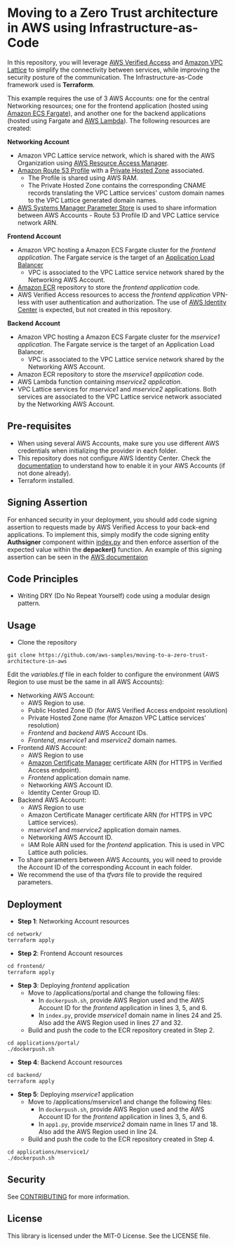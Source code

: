 # Moving to a Zero Trust architecture in AWS using Infrastructure-as-Code

In this repository, you will leverage [AWS Verified Access](https://aws.amazon.com/verified-access/) and [Amazon VPC Lattice](https://aws.amazon.com/vpc/lattice/) to simplify the connectivity between services, while improving the security posture of the communication. The Infrastructure-as-Code framework used is **Terraform**.

This example requires the use of 3 AWS Accounts: one for the central Networking resources; one for the frontend application (hosted using [Amazon ECS Fargate](https://aws.amazon.com/fargate/)), and another one for the backend applications (hosted using Fargate and [AWS Lambda](https://aws.amazon.com/pm/lambda/)). The following resources are created:

**Networking Account**

* Amazon VPC Lattice service network, which is shared with the AWS Organization using [AWS Resource Access Manager](https://aws.amazon.com/ram/).
* [Amazon Route 53 Profile](https://docs.aws.amazon.com/Route53/latest/DeveloperGuide/profiles.html) with a [Private Hosted Zone](https://docs.aws.amazon.com/Route53/latest/DeveloperGuide/hosted-zones-private.html) associated. 
    * The Profile is shared using AWS RAM.
    * The Private Hosted Zone contains the corresponding CNAME records translating the VPC Lattice services' custom domain names to the VPC Lattice generated domain names.
* [AWS Systems Manager Parameter Store](https://docs.aws.amazon.com/systems-manager/latest/userguide/systems-manager-parameter-store.html) is used to share information between AWS Accounts - Route 53 Profile ID and VPC Lattice service network ARN.

**Frontend Account**

* Amazon VPC hosting a Amazon ECS Fargate cluster for the *frontend application*. The Fargate service is the target of an [Application Load Balancer](https://aws.amazon.com/elasticloadbalancing/)
    * VPC is associated to the VPC Lattice service network shared by the Networking AWS Account.
* [Amazon ECR](https://aws.amazon.com/ecr/) repository to store the *frontend application* code.
* AWS Verified Access resources to access the *frontend application* VPN-less with user authentication and authorization. The use of [AWS Identity Center](https://aws.amazon.com/iam/identity-center/) is expected, but not created in this repository.

**Backend Account**

* Amazon VPC hosting a Amazon ECS Fargate cluster for the *mservice1 application*. The Fargate service is the target of an Application Load Balancer.
    * VPC is associated to the VPC Lattice service network shared by the Networking AWS Account.
* Amazon ECR repository to store the *mservice1 application* code.
* AWS Lambda function containing *mservice2 application*.
* VPC Lattice services for *mservice1* and *mservice2* applications. Both services are associated to the VPC Lattice service network associated by the Networking AWS Account.

## Pre-requisites

* When using several AWS Accounts, make sure you use different AWS credentials when initializing the provider in each folder.
* This repository does not configure AWS Identity Center. Check the [documentation](https://docs.aws.amazon.com/singlesignon/latest/userguide/tutorials.html) to understand how to enable it in your AWS Accounts (if not done already).
* Terraform installed.

## Signing Assertion

For enhanced security in your deployment, you should add code signing assertion to requests made by AWS Verified Access to your back-end applications. To implement this, simply modify the code signing entity **Authsigner** component within [index.py](./applications/portal/index.py) and then enforce assertion of the expected value within the **depacker()** function. An example of this signing assertion can be seen in the [AWS documentaion](https://docs.aws.amazon.com/verified-access/latest/ug/user-claims-passing.html#sample-code)

## Code Principles

* Writing DRY (Do No Repeat Yourself) code using a modular design pattern.

## Usage

* Clone the repository

```
git clone https://github.com/aws-samples/moving-to-a-zero-trust-architecture-in-aws
```

Edit the *variables.tf* file in each folder to configure the environment (AWS Region to use must be the same in all AWS Accounts):

* Networking AWS Account:
    * AWS Region to use.
    * Public Hosted Zone ID (for AWS Verified Access endpoint resolution)
    * Private Hosted Zone name (for Amazon VPC Lattice services' resolution)
    * *Frontend* and *backend* AWS Account IDs.
    * *Frontend*, *mservice1* and *mservice2* domain names.
* Frontend AWS Account:
    * AWS Region to use
    * [Amazon Certificate Manager](https://aws.amazon.com/certificate-manager/) certificate ARN (for HTTPS in Verified Access endpoint).
    * *Frontend* application domain name.
    * Networking AWS Account ID.
    * Identity Center Group ID.
* Backend AWS Account:
    * AWS Region to use
    * Amazon Certificate Manager certificate ARN (for HTTPS in VPC Lattice services).
    * *mservice1* and *mservice2* application domain names.
    * Networking AWS Account ID.
    * IAM Role ARN used for the *frontend* application. This is used in VPC Lattice auth policies.
* To share parameters between AWS Accounts, you will need to provide the Account ID of the corresponding Account in each folder. 
* We recommend the use of tha *tfvars* file to provide the required parameters.

## Deployment

* **Step 1**: Networking Account resources

```
cd network/
terraform apply
```

* **Step 2**: Frontend Account resources

```
cd frontend/
terraform apply
```

* **Step 3**: Deploying *frontend* application
    * Move to /applications/portal and change the following files:
        * In `dockerpush.sh`, provide AWS Region used and the AWS Account ID for the *frontend* application in lines 3, 5, and 6.
        * In `index.py`, provide *mservice1* domain name in lines 24 and 25. Also add the AWS Region used in lines 27 and 32.
    * Build and push the code to the ECR repository created in Step 2.

```
cd applications/portal/
./dockerpush.sh
```

* **Step 4**: Backend Account resources

```
cd backend/
terraform apply
```

* **Step 5**: Deploying *mservice1* application
    * Move to /applications/mservice1 and change the following files:
        * In `dockerpush.sh`, provide AWS Region used and the AWS Account ID for the *frontend* application in lines 3, 5, and 6.
        * In `app1.py`, provide *mservice2* domain name in lines 17 and 18. Also add the AWS Region used in line 24.
    * Build and push the code to the ECR repository created in Step 4.

```
cd applications/mservice1/
./dockerpush.sh
```

## Security

See [CONTRIBUTING](CONTRIBUTING.md#security-issue-notifications) for more information.

## License

This library is licensed under the MIT-0 License. See the LICENSE file.